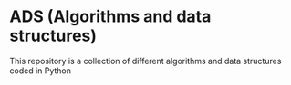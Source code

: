 # ADS (Algorithms and data structures)
This repository is a collection of different algorithms and data structures coded in Python
